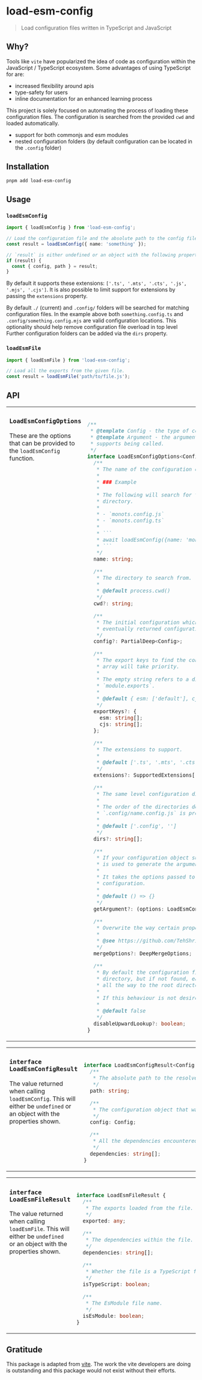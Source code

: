 # load-esm-config

> Load configuration files written in TypeScript and JavaScript

## Why?

Tools like `vite` have popularized the idea of code as configuration within the JavaScript / TypeScript ecosystem. Some advantages of using TypeScript for are:

- increased flexibility around apis
- type-safety for users
- inline documentation for an enhanced learning process

This project is solely focused on automating the process of loading these configuration files. The configuration is searched from the provided `cwd` and loaded automatically.

- support for both commonjs and esm modules
- nested configuration folders (by default configuration can be located in the `.config` folder)

## Installation

```bash
pnpm add load-esm-config
```

## Usage

### `loadEsmConfig`

```ts
import { loadEsmConfig } from 'load-esm-config';

// Load the configuration file and the absolute path to the config file.
const result = loadEsmConfig({ name: 'something' });

// `result` is either undefined or an object with the following properties:
if (result) {
  const { config, path } = result;
}
```

By default it supports these extensions: `['.ts', '.mts', '.cts', '.js', '.mjs', '.cjs']`. It is also possible to limit support for extensions by passing the `extensions` property.

By default `./` (current) and `.config/` folders will be searched for matching configuration files. In the example above both `something.config.ts` and `.config/something.config.mjs` are valid configuration locations. This optionality should help remove configuration file overload in top level Further configuration folders can be added via the `dirs` property.

### `loadEsmFile`

```ts
import { loadEsmFile } from 'load-esm-config';

// Load all the exports from the given file.
const result = loadEsmFile('path/to/file.js');
```

## API

<table><tr><td width="400px" valign="top">

### `LoadEsmConfigOptions`

These are the options that can be provided to the `loadEsmConfig` function.

</td><td width="600px"><br>

````ts
/**
 * @template Config - the type of configuration that will be loaded.
 * @template Argument - the argument that is passed to the configuration if is
 * supports being called.
 */
interface LoadEsmConfigOptions<Config extends object = object, Argument = unknown> {
  /**
   * The name of the configuration object to search for.
   *
   * ### Example
   *
   * The following will search for the files from the provided current working
   * directory.
   *
   * - `monots.config.js`
   * - `monots.config.ts`
   *
   * ```
   * await loadEsmConfig({name: 'monots'});
   * ```
   */
  name: string;

  /**
   * The directory to search from.
   *
   * @default process.cwd()
   */
  cwd?: string;

  /**
   * The initial configuration which will be used to set the defaults for the
   * eventually returned configuration.
   */
  config?: PartialDeep<Config>;

  /**
   * The export keys to find the configuration object. The first key in each
   * array will take priority.
   *
   * The empty string refers to a direct import and is only valid for `cjs`
   * `module.exports`.
   *
   * @default { esm: ['default'], cjs: ['', 'default'] }
   */
  exportKeys?: {
    esm: string[];
    cjs: string[];
  };

  /**
   * The extensions to support.
   *
   * @default ['.ts', '.mts', '.cts', '.js', '.mjs', '.cjs']
   */
  extensions?: SupportedExtensions[];

  /**
   * The same level configuration directories which should also be searched.
   *
   * The order of the directories determines the priority. By default
   * `.config/name.config.js` is preferred to `name.config.ts`.
   *
   * @default ['.config', '']
   */
  dirs?: string[];

  /**
   * If your configuration object supports being called with an argument, this
   * is used to generate the argument.
   *
   * It takes the options passed to `loadEsmConfig` and returns your desired
   * configuration.
   *
   * @default () => {}
   */
  getArgument?: (options: LoadEsmConfigOptions<Config>) => Argument;

  /**
   * Overwrite the way certain properties are merged.
   *
   * @see https://github.com/TehShrike/deepmerge#custommerge
   */
  mergeOptions?: DeepMergeOptions;

  /**
   * By default the configuration file is searched from the provided working
   * directory, but if not found, each parent directory will also be searched,
   * all the way to the root directory.
   *
   * If this behaviour is not desired, set this to `false`.
   *
   * @default false
   */
  disableUpwardLookup?: boolean;
}
````

</td></tr></table>

<table><tr><td width="400px" valign="top">

### `interface LoadEsmConfigResult`

The value returned when calling `loadEsmConfig`. This will either be `undefined` or an object with the properties shown.

</td><td width="600px"><br>

```ts
interface LoadEsmConfigResult<Config extends object = any> {
  /**
   * The absolute path to the resolved configuration file.
   */
  path: string;

  /**
   * The configuration object that was loaded.
   */
  config: Config;

  /**
   * All the dependencies encountered while loading the file.
   */
  dependencies: string[];
}
```

</td></tr></table>

<table><tr><td width="400px" valign="top">

### `interface LoadEsmFileResult`

The value returned when calling `loadEsmFile`. This will either be `undefined` or an object with the properties shown.

</td><td width="600px"><br>

```ts
interface LoadEsmFileResult {
  /**
   * The exports loaded from the file.
   */
  exported: any;

  /**
   * The dependencies within the file.
   */
  dependencies: string[];

  /**
   * Whether the file is a TypeScript file.
   */
  isTypeScript: boolean;

  /**
   * The EsModule file name.
   */
  isEsModule: boolean;
}
```

</td></tr></table>

## Gratitude

This package is adapted from [vite](https://github.com/vitejs/vite/blob/80dd2dfd8049c39e516e19ad5cfdaa1c5f02e4a3/packages/vite/src/node/config.ts). The work the vite developers are doing is outstanding and this package would not exist without their efforts.

```

```
